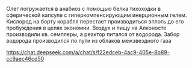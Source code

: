 Олег погружается в анабиоз с помощью белка тихоходки в сферической капсуле с гиперкомпенсирующим инерционным гелем. Кислород на борту корабля перестает производиться вплоть до его пробуждения в целях экономии. Воздух и пищу на Алконосте производили кв. семплеры, а реактор питался от водорода. Забор водорода производился по пути из облаков межзвездного газа


https://chat.deepseek.com/a/chat/s/f22edceb-4ac9-405e-8b89-cc9aec46cd50